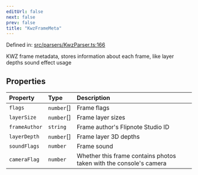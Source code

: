 ```yaml
---
editUrl: false
next: false
prev: false
title: "KwzFrameMeta"
---
```


Defined in: [src/parsers/KwzParser.ts:166](https://github.com/jaames/flipnote.js/blob/70a96e94737c1e7105e9b3794d97b5baff2fd78b/src/parsers/KwzParser.ts#L166)

KWZ frame metadata, stores information about each frame, like layer depths sound effect usage

## Properties

| Property | Type | Description |
| :------ | :------ | :------ |
| <a id="flags"></a> `flags` | `number`[] | Frame flags |
| <a id="layersize"></a> `layerSize` | `number`[] | Frame layer sizes |
| <a id="frameauthor"></a> `frameAuthor` | `string` | Frame author's Flipnote Studio ID |
| <a id="layerdepth"></a> `layerDepth` | `number`[] | Frame layer 3D depths |
| <a id="soundflags"></a> `soundFlags` | `number` | Frame sound |
| <a id="cameraflag"></a> `cameraFlag` | `number` | Whether this frame contains photos taken with the console's camera |
